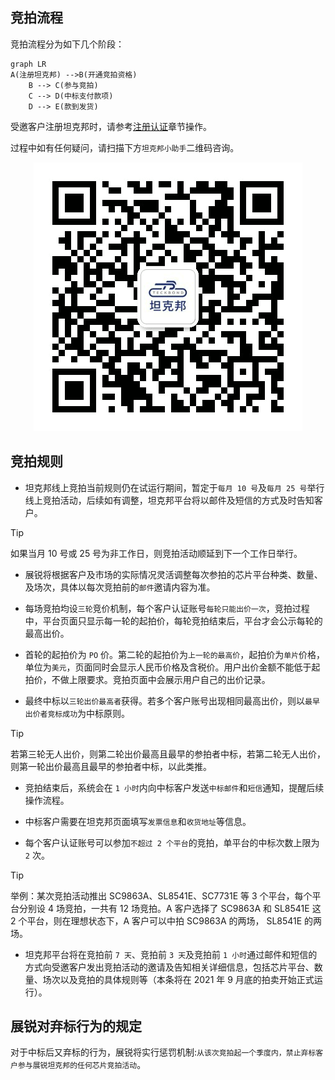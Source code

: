 ## 竞拍流程

竞拍流程分为如下几个阶段：

```mermaid
graph LR
A(注册坦克邦) -->B(开通竞拍资格)
    B --> C(参与竞拍)
    C --> D(中标支付款项)
    D --> E(款到发货)
```

受邀客户注册坦克邦时，请参考[注册认证](/registration#注册认证)章节操作。

过程中如有任何疑问，请扫描下方`坦克邦小助手`二维码咨询。

<center>

![](productauction.assets/image-20210908133612651.png ':size=50%')

</center>

## 竞拍规则

- 坦克邦线上竞拍当前规则仍在试运行期间，暂定于`每月 10 号`及`每月 25 号`举行线上竞拍活动，后续如有调整，坦克邦平台将以邮件及短信的方式及时告知客户。

 > [!tip]
 > 如果当月 10 号或 25 号为非工作日，则竞拍活动顺延到下一个工作日举行。

- 展锐将根据客户及市场的实际情况灵活调整每次参拍的芯片平台种类、数量、及场次，具体以每次竞拍前的`邮件`邀请内容为准。

- 每场竞拍均设`三轮`竞价机制，每个客户认证账号`每轮只能出价一次`，竞拍过程中，平台页面只显示每一轮的起拍价，每轮竞拍结束后，平台才会公示每轮的最高出价。

- 首轮的起拍价为 `PO` 价。第二轮的起拍价为`上一轮的最高价`，起拍价为`单片`价格，单位为`美元`，页面同时会显示人民币价格及含税价。用户出价金额不能低于起拍价，不做上限要求。竞拍页面中会展示用户自己的出价记录。

- 最终中标以`三轮出价最高者`获得。若多个客户账号出现相同最高出价，则以`最早出价者竞标成功`为中标原则。

 > [!tip]
 > 若第三轮无人出价，则第二轮出价最高且最早的参拍者中标，若第二轮无人出价，则第一轮出价最高且最早的参拍者中标，以此类推。

- 竞拍结束后，系统会在 `1 小时`内向中标客户发送`中标邮件`和`短信`通知，提醒后续操作流程。

- 中标客户需要在坦克邦页面填写`发票信息`和`收货地址`等信息。

- 每个客户认证账号可以参加`不超过 2 个平台`的竞拍，单平台的中标次数上限为 `2` 次。

 > [!tip]
 > 举例：某次竞拍活动推出 SC9863A、SL8541E、SC7731E 等 3 个平台，每个平台分别设 4 场竞拍，一共有 12 场竞拍。A 客户选择了 SC9863A 和 SL8541E 这 2 个平台，则在理想状态下，A 客户可以中拍 SC9863A 的两场，  SL8541E 的两场。

- 坦克邦平台将在竞拍前  `7 天`、竞拍前  `3 天`及竞拍前 `1 小时`通过邮件和短信的方式向受邀客户发出竞拍活动的邀请及告知相关详细信息，包括芯片平台、数量、场次以及竞拍的具体规则等（本条将在 2021 年 9 月底的拍卖开始正式运行）。

## 展锐对弃标行为的规定

对于中标后又弃标的行为，展锐将实行惩罚机制:`从该次竞拍起一个季度内，禁止弃标客户参与展锐坦克邦的任何芯片竞拍活动`。
